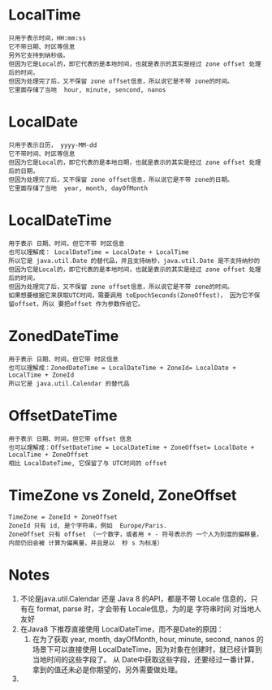 
# LocalTime
    只用于表示时间，HH:mm:ss 
    它不带日期、时区等信息
    另外它支持到纳秒级。
    但因为它是Local的，即它代表的是本地时间，也就是表示的其实是经过 zone offset 处理后的时间，
    但因为处理完了后，又不保留 zone offset信息，所以说它是不带 zone的时间。
    它里面存储了当地  hour, minute, sencond, nanos
    
# LocalDate
    只用于表示日历， yyyy-MM-dd    
    它不带时间、时区等信息
    但因为它是Local的，即它代表的是本地日期，也就是表示的其实是经过 zone offset 处理后的日期，
    但因为处理完了后，又不保留 zone offset信息，所以说它是不带 zone的日期。
    它里面存储了当地  year, month, dayOfMonth
    
# LocalDateTime
    用于表示 日期、时间，但它不带 时区信息
    也可以理解成： LocalDateTime = LocalDate + LocalTime
    所以它是 java.util.Date 的替代品，并且支持纳秒，java.util.Date 是不支持纳秒的
    但因为它是Local的，即它代表的是本地时间，也就是表示的其实是经过 zone offset 处理后的时间，
    但因为处理完了后，又不保留 zone offset信息，所以说它是不带 zone的时间。
    如果想要根据它来获取UTC时间，需要调用 toEpochSeconds(ZoneOffest)， 因为它不保留offset，所以 要把offset 作为参数传给它。
    


# ZonedDateTime
    用于表示 日期、时间，但它带 时区信息
    也可以理解成：ZonedDateTime = LocalDateTime + ZoneId= LocalDate + LocalTime + ZoneId
    所以它是 java.util.Calendar 的替代品

# OffsetDateTime
    用于表示 日期、时间，但它带 offset 信息
    也可以理解成：OffsetDateTime = LocalDateTime + ZoneOffset= LocalDate + LocalTime + ZoneOffset
    相比 LocalDateTime, 它保留了与 UTC时间的 offset
      
# TimeZone vs ZoneId, ZoneOffset
    TimeZone = ZoneId + ZoneOffset
    ZoneId 只有 id, 是个字符串，例如  Europe/Paris.
    ZoneOffset 只有 offset （一个数字，或者用 + - 符号表示的 一个人为刻度的偏移量，内部仍旧会被 计算为偏离量，并且是以  秒 s 为标准）

    
# Notes
1. 不论是java.util.Calendar 还是 Java 8 的API，都是不带 Locale 信息的，只有在 format, parse 时，才会带有 Locale信息，为的是 字符串时间 对当地人友好
2. 在Java8 下推荐直接使用 LocalDateTime，而不是Date的原因：
   1. 在为了获取 year, month, dayOfMonth, hour, minute, second, nanos 的场景下可以直接使用 LocalDateTime，因为对象在创建时，就已经计算到当地时间的这些字段了。 从 Date中获取这些字段，还要经过一番计算，拿到的值还未必是你期望的，另外需要做处理。
3. 



    
    












